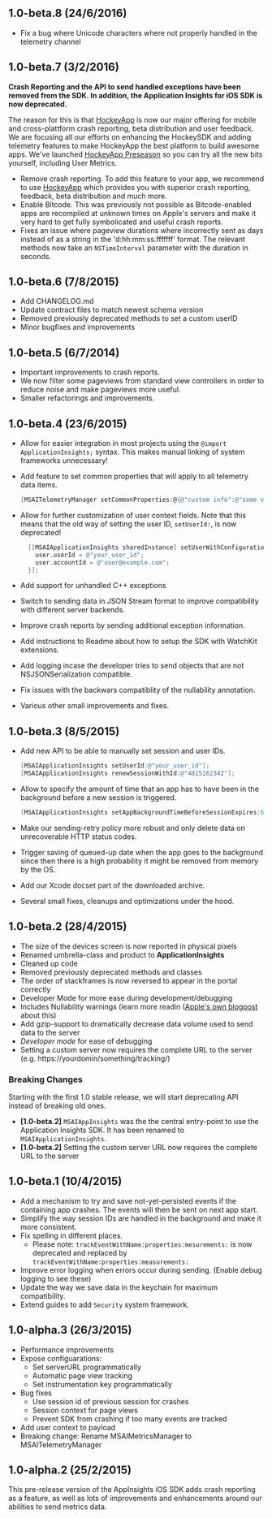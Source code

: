 ## 1.0-beta.8 (24/6/2016)

* Fix a bug where Unicode characters where not properly handled in the telemetry channel

## 1.0-beta.7 (3/2/2016)

**Crash Reporting and the API to send handled exceptions have been removed from the SDK. In addition, the Application Insights for iOS SDK is now deprecated.**

The reason for this is that [HockeyApp](http://hockeyapp.net/) is now our major offering for mobile and cross-plattform crash reporting, beta distribution and user feedback. We are focusing all our efforts on enhancing the HockeySDK and adding telemetry features to make HockeyApp the best platform to build awesome apps. We've launched [HockeyApp Preseason](http://hockeyapp.net/blog/2016/02/02/introducing-preseason.html) so you can try all the new bits yourself, including User Metrics.

* Remove crash reporting. To add this feature to your app, we recommend to use [HockeyApp](http://hockeyapp.net/features/) which provides you with superior crash reporting, feedback, beta distribution and much more.
* Enable Bitcode. This was previously not possible as Bitcode-enabled apps are recompiled at unknown times on Apple's servers and make it very hard to get fully symbolicated and useful crash reports.
* Fixes an issue where pageview durations where incorrectly sent as days instead of as a string in the 'd:hh:mm:ss.fffffff' format. The relevant methods now take an `NSTimeInterval` parameter with the duration in seconds.

## 1.0-beta.6 (7/8/2015)

* Add CHANGELOG.md
* Update contract files to match newest schema  version
* Removed previously deprecated methods to set a custom userID
* Minor bugfixes and improvements

## 1.0-beta.5 (6/7/2014)

* Important improvements to crash reports.
* We now filter some pageviews from standard view controllers in order to reduce noise and make pageviews more useful.
* Smaller refactorings and improvements.

## 1.0-beta.4 (23/6/2015)

* Allow for easier integration in most projects using the `@import ApplicationInsights;` syntax. This makes manual linking of system frameworks unnecessary!
* Add feature to set common properties that will apply to all telemetry data items.

    ```objectivec
    [MSAITelemetryManager setCommonProperties:@{@"custom info":@"some value"}];
    ```

* Allow for further customization of user context fields.
Note that this means that the old way of setting the user ID, `setUserId:`, is now deprecated!

    ```objectivec
      [[MSAIApplicationInsights sharedInstance] setUserWithConfigurationBlock:^(MSAIUser *user) {
        user.userId = @"your_user_id";
        user.accountId = @"user@example.com";
      }];
    ```

* Add support for unhandled C++ exceptions
* Switch to sending data in JSON Stream format to improve compatibility with different server backends.
* Improve crash reports by sending additional exception information.
* Add instructions to Readme about how to setup the SDK with WatchKit extensions.
* Add logging incase the developer tries to send objects that are not NSJSONSerialization compatible.
* Fix issues with the backwars compatiblity of the nullability annotation.
* Various other small improvements and fixes.

## 1.0-beta.3 (8/5/2015)

* Add new API to be able to manually set session and user IDs.

    ``` objectivec
    [MSAIApplicationInsights setUserId:@"your_user_id"];
    [MSAIApplicationInsights renewSessionWithId:@"4815162342"];
    ```

* Allow to specify the amount of time that an app has to have been in the background before a new session is triggered.

    ``` objectivec
    [MSAIApplicationInsights setAppBackgroundTimeBeforeSessionExpires:60];
    ```

* Make our sending-retry policy more robust and only delete data on unrecoverable HTTP status codes.
* Trigger saving of queued-up date when the app goes to the background since then there is a high probability it might be removed from memory by the OS.
* Add our Xcode docset part of the downloaded archive.
* Several small fixes, cleanups and optimizations under the hood.

## 1.0-beta.2 (28/4/2015)

* The size of the devices screen is now reported in physical pixels
* Renamed umbrella-class and product to **ApplicationInsights**
* Cleaned up code
* Removed previously deprecated methods and classes
* The order of stackframes is now reversed to appear in the portal correctly
* Developer Mode for more ease during development/debugging
* Includes Nullability warnings (learn more readin ([Apple's own blogpost]("https://developer.apple.com/swift/blog/?id=25") about this)
* Add gzip-support to dramatically decrease data volume used to send data to the server
* _Developer mode_ for ease of debugging
* Setting a custom server now requires the complete URL to the server (e.g. https://yourdomin/something/tracking/)

### Breaking Changes

Starting with the first 1.0 stable release, we will start deprecating API instead of breaking old ones.

* **[1.0-beta.2]** ```MSAIAppInsights``` was the the central entry-point to use the Application Insights SDK. It has been renamed to  ```MSAIApplicationInsights```. 
* **[1.0-beta.2]** Setting the custom server URL now requires the complete URL to the server

## 1.0-beta.1 (10/4/2015)

- Add a mechanism to try and save not-yet-persisted events if the containing app crashes. The events will then be sent on next app start.
- Simplify the way session IDs are handled in the background and make it more consistent.
- Fix spelling in different places.
    * Please note: `trackEventWithName:properties:mesurements:` is now deprecated and replaced by `trackEventWithName:properties:measurements:`
- Improve error logging when errors occur during sending. (Enable debug logging to see these)
- Update the way we save data in the keychain for maximum compatibility.
- Extend guides to add `Security` system framework.

## 1.0-alpha.3 (26/3/2015)

- Performance improvements
- Expose configuarations:
    * Set serverURL programmatically
    * Automatic page view tracking
    * Set instrumentation key programmatically
- Bug fixes
    * Use session id of previous session for crashes
    * Session context for page views
    * Prevent SDK from crashing if too many events are tracked
- Add user context to payload
- Breaking change: Rename MSAIMetricsManager to MSAITelemetryManager

## 1.0-alpha.2 (25/2/2015)

This pre-release version of the AppInsights iOS SDK adds crash reporting as a feature, as well as lots of improvements and enhancements around our abilities to send metrics data.
